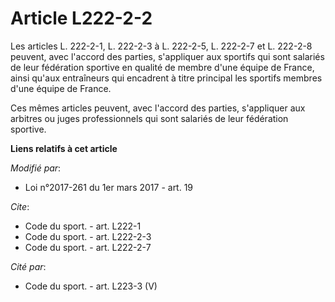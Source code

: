 # Article L222-2-2

Les articles L. 222-2-1, L. 222-2-3 à L. 222-2-5, L. 222-2-7 et L. 222-2-8 peuvent, avec l'accord des parties, s'appliquer
aux sportifs qui sont salariés de leur fédération sportive en qualité de membre d'une équipe de France, ainsi qu'aux
entraîneurs  qui encadrent à titre principal les sportifs membres d'une équipe de France.

Ces mêmes articles peuvent, avec l'accord des parties, s'appliquer aux arbitres ou juges professionnels qui sont salariés de
leur fédération sportive.

**Liens relatifs à cet article**

_Modifié par_:

  - Loi n°2017-261 du 1er mars 2017 - art. 19

_Cite_:

  - Code du sport. - art. L222-1
  - Code du sport. - art. L222-2-3
  - Code du sport. - art. L222-2-7

_Cité par_:

  - Code du sport. - art. L223-3 (V)
